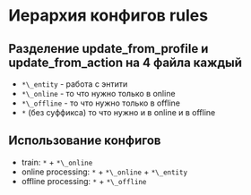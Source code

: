 # Иерархия конфигов rules
## Разделение update\_from\_profile и update\_from\_action на 4 файла каждый
* `*\_entity` - работа с энтити
* `*\_online` - то что нужно только в online
* `*\_offline` - то что нужно только в offline
* `*` (без суффикса) то что нужно и в online и в offline

## Использование конфигов
* train: `*` + `*\_online`
* online processing: `*` + `*\_online` + `*\_entity`
* offline processing: `*` + `*\_offline`
